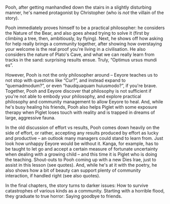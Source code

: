 Pooh, after getting manhandled down the stairs in a slightly disturbing manner, he's named protagonist by Christopher
(who is *not* the villain of the story).

Pooh immediately proves himself to be a practical philosopher: he considers the Nature of the Bear, and also goes ahead
trying to solve it (first by climbing a tree, then, ambitiously, by flying). Next, he shows off how asking for help
really brings a community together, after showing how overstaying your welcome is the real proof you're living in a
civilisation. He also considers the nature of Plato's Cave, and what we can really learn from tracks in the sand:
surprising results ensue. Truly, “Optimus ursus mundi es”.

However, Pooh is not the only philosopher around – Eeyore teaches us to not stop with questions like “Cur?”, and instead
expand to “quemadmodum?”, or even “haudquaquam huiusmodo?”, if you're brave. Together, Pooh and Eeyore discover that
philosophy is not sufficient if you're not able to embody your philosophy, and explore practical philosophy and
community management to allow Eeyore to heal. And, while he's busy healing his friends, Pooh also helps Piglet with some
exposure therapy when Piglet loses touch with reality and is trapped in dreams of large, aggressive fauna.

In the old discussion of effort vs results, Pooh comes down heavily on the side of effort, or rather, accepting any
results produced by effort as lucky and productive – an outlook many managers could stand to learn from. Just look how
unhappy Eeyore would be without it. Kanga, for example, has to be taught to let go and accept a certain measure of
fortunate uncertainty when dealing with a growing child – and this time it is Piglet who is doing the teaching.
Shout-outs to Pooh coming up with a new Dies Irae, just to assist in this lesson (see quotes). And, while he's at it
with the poetry, he also shows how a bit of beauty can support plenty of community interaction, if handled right (see
also quotes).

In the final chapters, the story turns to darker issues: How to survive catastrophes of various kinds as a community.
Starting with a horrible flood, they graduate to true horror: Saying goodbye to friends.
